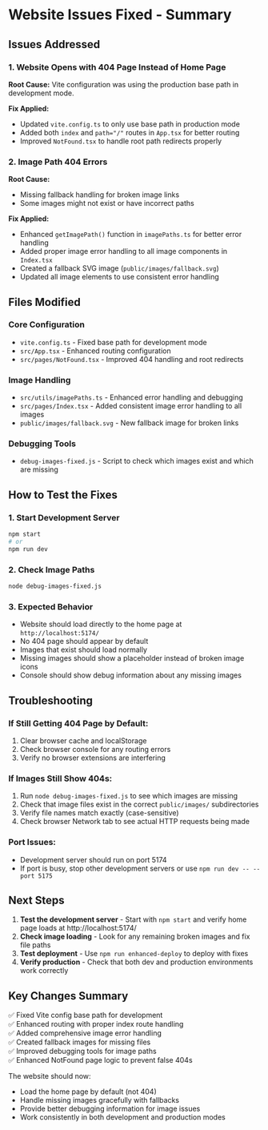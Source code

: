 # Website Issues Fixed - Summary

## Issues Addressed

### 1. Website Opens with 404 Page Instead of Home Page
**Root Cause:** Vite configuration was using the production base path in development mode.

**Fix Applied:**
- Updated `vite.config.ts` to only use base path in production mode
- Added both `index` and `path="/"` routes in `App.tsx` for better routing
- Improved `NotFound.tsx` to handle root path redirects properly

### 2. Image Path 404 Errors
**Root Cause:** 
- Missing fallback handling for broken image links
- Some images might not exist or have incorrect paths

**Fix Applied:**
- Enhanced `getImagePath()` function in `imagePaths.ts` for better error handling
- Added proper image error handling to all image components in `Index.tsx`
- Created a fallback SVG image (`public/images/fallback.svg`)
- Updated all image elements to use consistent error handling

## Files Modified

### Core Configuration
- `vite.config.ts` - Fixed base path for development mode
- `src/App.tsx` - Enhanced routing configuration
- `src/pages/NotFound.tsx` - Improved 404 handling and root redirects

### Image Handling
- `src/utils/imagePaths.ts` - Enhanced error handling and debugging
- `src/pages/Index.tsx` - Added consistent image error handling to all images
- `public/images/fallback.svg` - New fallback image for broken links

### Debugging Tools
- `debug-images-fixed.js` - Script to check which images exist and which are missing

## How to Test the Fixes

### 1. Start Development Server
```bash
npm start
# or
npm run dev
```

### 2. Check Image Paths
```bash
node debug-images-fixed.js
```

### 3. Expected Behavior
- Website should load directly to the home page at `http://localhost:5174/`
- No 404 page should appear by default
- Images that exist should load normally
- Missing images should show a placeholder instead of broken image icons
- Console should show debug information about any missing images

## Troubleshooting

### If Still Getting 404 Page by Default:
1. Clear browser cache and localStorage
2. Check browser console for any routing errors
3. Verify no browser extensions are interfering

### If Images Still Show 404s:
1. Run `node debug-images-fixed.js` to see which images are missing
2. Check that image files exist in the correct `public/images/` subdirectories
3. Verify file names match exactly (case-sensitive)
4. Check browser Network tab to see actual HTTP requests being made

### Port Issues:
- Development server should run on port 5174
- If port is busy, stop other development servers or use `npm run dev -- --port 5175`

## Next Steps

1. **Test the development server** - Start with `npm start` and verify home page loads at http://localhost:5174/
2. **Check image loading** - Look for any remaining broken images and fix file paths
3. **Test deployment** - Use `npm run enhanced-deploy` to deploy with fixes
4. **Verify production** - Check that both dev and production environments work correctly

## Key Changes Summary

✅ Fixed Vite config base path for development  
✅ Enhanced routing with proper index route handling  
✅ Added comprehensive image error handling  
✅ Created fallback images for missing files  
✅ Improved debugging tools for image paths  
✅ Enhanced NotFound page logic to prevent false 404s  

The website should now:
- Load the home page by default (not 404)
- Handle missing images gracefully with fallbacks
- Provide better debugging information for image issues
- Work consistently in both development and production modes
